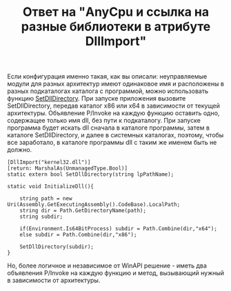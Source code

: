 ﻿---
title: "Ответ на \"AnyCpu и ссылка на разные библиотеки в атрибуте DllImport\""
se.owner.user_id: 240512
se.owner.display_name: "MSDN.WhiteKnight"
se.owner.link: "https://ru.stackoverflow.com/users/240512/msdn-whiteknight"
se.answer_id: 936879
se.question_id: 936783
se.post_type: answer
se.is_accepted: True
---
<p>Если конфигурация именно такая, как вы описали: неуправляемые модули для разных архитектур имеют одинаковое имя и расположены в разных подкаталогах каталога с программой, можно использовать функцию <a href="https://docs.microsoft.com/en-us/windows/desktop/api/winbase/nf-winbase-setdlldirectoryw" rel="nofollow noreferrer">SetDllDirectory</a>. При запуске приложения вызовите SetDllDirectory, передав каталог x86 или x64 в зависимости от текущей архитектуры. Объявление P/Invoke на каждую функцию оставить одно, содержащее только имя dll, без пути к подкаталогу. При запуске программа будет искать dll сначала в каталоге программы, затем в каталоге SetDllDirectory, и далее в системных каталогах, поэтому, чтобы все заработало, в каталоге программы dll с таким же именем быть не должно.</p>

<pre><code>[DllImport("kernel32.dll")]
[return: MarshalAs(UnmanagedType.Bool)]
static extern bool SetDllDirectory(string lpPathName);

static void InitializeDll(){

    string path = new Uri(Assembly.GetExecutingAssembly().CodeBase).LocalPath;
    string dir = Path.GetDirectoryName(path);
    string subdir;

    if(Environment.Is64BitProcess) subdir = Path.Combine(dir,"x64");
    else subdir = Path.Combine(dir,"x86");

    SetDllDirectory(subdir);
}
</code></pre>

<p>Но, более логичное и независимое от WinAPI решение - иметь два объявления P/Invoke на каждую функцию и метод, вызывающий нужный в зависимости от архитектуры. </p>
